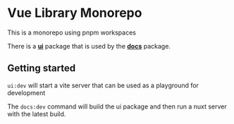 # Vue Library Monorepo

This is a monorepo using pnpm workspaces

There is a [**ui**](./packages/ui/) package that is used by the [**docs**](./packages/docs/) package.

## Getting started

`ui:dev` will start a vite server that can be used as a playground for development

The `docs:dev` command will build the ui package and then run a nuxt server with the latest build.
